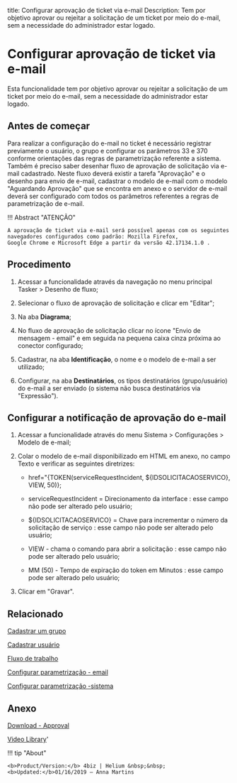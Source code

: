 title: Configurar aprovação de ticket via e-mail
Description: Tem por objetivo aprovar ou rejeitar a solicitação de um ticket por meio do e-mail, sem a necessidade do administrador estar logado.
# Configurar aprovação de ticket via e-mail

Esta funcionalidade tem por objetivo aprovar ou rejeitar a solicitação de um
ticket por meio do e-mail, sem a necessidade do administrador estar logado.

Antes de começar
--------------------

Para realizar a configuração do e-mail no ticket é necessário registrar
previamente o usuário, o grupo e configurar os parâmetros 33 e 370 conforme
orientações das regras de parametrização referente a sistema. Também é preciso
saber desenhar fluxo de aprovação de solicitação via e-mail cadastrado. Neste
fluxo deverá existir a tarefa "Aprovação" e o desenho para envio de e-mail,
cadastrar o modelo de e-mail com o modelo "Aguardando Aprovação" que se encontra
em anexo e o servidor de e-mail deverá ser configurado com todos os parâmetros
referentes a regras de parametrização de e-mail.

!!! Abstract "ATENÇÃO"

    A aprovação de ticket via e-mail será possível apenas com os seguintes 
    navegadores configurados como padrão: Mozilla Firefox, 
    Google Chrome e Microsoft Edge a partir da versão 42.17134.1.0 .


Procedimento
----------------

1.  Acessar a funcionalidade através da navegação no menu principal Tasker \>
    Desenho de fluxo;

2.  Selecionar o fluxo de aprovação de solicitação e clicar em "Editar";

3.  Na aba **Diagrama**;

4.  No fluxo de aprovação de solicitação clicar no ícone "Envio de mensagem - email" e em seguida na pequena caixa cinza próxima ao conector configurado;

5.  Cadastrar, na aba **Identificação**, o nome e o modelo de e-mail a ser
    utilizado;

6.  Configurar, na aba **Destinatários**, os tipos destinatários (grupo/usuário)
    do e-mail a ser enviado (o sistema não busca destinatários via "Expressão").

## Configurar a notificação de aprovação do e-mail

1.  Acessar a funcionalidade através do menu Sistema \> Configurações \>
    Modelo de e-mail;

2.  Colar o modelo de e-mail disponibilizado em HTML em anexo, no campo Texto e
    verificar as seguintes diretrizes:

    -   href="{TOKEN(serviceRequestIncident, \${IDSOLICITACAOSERVICO}, VIEW, 50)};

    -   serviceRequestIncident = Direcionamento da interface : esse campo não pode
        ser alterado pelo usuário;

    -   \${IDSOLICITACAOSERVICO} = Chave para incrementar o número da solicitação de
        serviço : esse campo não pode ser alterado pelo usuário;

    -   VIEW - chama o comando para abrir a solicitação : esse campo não pode ser
        alterado pelo usuário;

    -   MM (50) - Tempo de expiração do token em Minutos : esse campo pode ser
        alterado pelo usuário;

1.  Clicar em "Gravar".


Relacionado
-------

[Cadastrar um grupo](/pt-br/4biz-helium/initial-settings/access-settings/user/register-groups.html)

[Cadastrar usuário](/pt-br/4biz-helium/initial-settings/access-settings/user/users.html)

[Fluxo de trabalho](/pt-br/4biz-helium/tracke/overview.html)

[Configurar parametrização - email](/pt-br/4biz-helium/platform-administration/parameters-list/configure-parametrization-email.html)

[Configurar parametrização -sistema](/pt-br/4biz-helium/platform-administration/parameters-list/configure-parametrization-system.html)

Anexo
----------
[Download - Approval][1]


<i class='fa fa-youtube-play  fa-2x' style='color:#97ce17;vertical-align: middle;'> </i> [Video Library](https://www.youtube.com/playlist?list=PLB5qK2uzf2RN9wA1DbVHEot2QD2gW8_jq)'

!!! tip "About"

    <b>Product/Version:</b> 4biz | Helium &nbsp;&nbsp;
    <b>Updated:</b>01/16/2019 – Anna Martins


[1]:/pt-br/4biz-helium/processes/tickets/images/approval.docx

